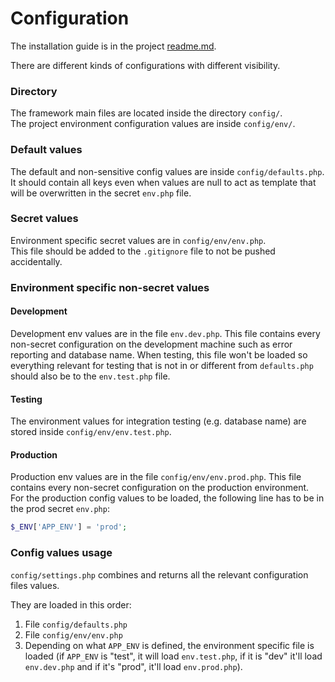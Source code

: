 # Configuration

The installation guide is in the project 
[readme.md](slim-example-project/blob/master/readme.md).

There are different kinds of configurations with different visibility.

### Directory
The framework main files are located inside the directory `config/`.   
The project environment configuration values are inside `config/env/`.

### Default values
The default and non-sensitive config values are inside `config/defaults.php`.  
It should contain all keys even when values are null to act as template 
that will be overwritten in the secret `env.php` file.

### Secret values

Environment specific secret values are in `config/env/env.php`.    
This file should be added to the `.gitignore` file to not be pushed accidentally.

### Environment specific non-secret values
#### Development
Development env values are in the file `env.dev.php`. This file contains
every non-secret configuration on the development machine such as
error reporting and database name.
When testing, this file won't be loaded so everything relevant for testing
that is not in or different from `defaults.php` should also be to the
`env.test.php` file.

#### Testing
The environment values for integration testing (e.g. database name) are stored inside 
`config/env/env.test.php`.

#### Production
Production env values are in the file `config/env/env.prod.php`. This file contains
every non-secret configuration on the production environment.  
For the production config values to be loaded, the following line has to be in 
the prod secret `env.php`:  
```php
$_ENV['APP_ENV'] = 'prod';
```

### Config values usage
`config/settings.php` combines and returns all the relevant configuration 
files values.  

They are loaded in this order:  
1. File `config/defaults.php`
2. File `config/env/env.php`
3. Depending on  what `APP_ENV` is defined, the environment specific file is loaded
   (if `APP_ENV` is "test", it will load `env.test.php`, if it is "dev" it'll load 
   `env.dev.php` and if it's "prod", it'll load `env.prod.php`).